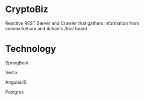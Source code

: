 # CryptoBiz
Reactive REST Server and Crawler that gathers information from coinmarketcap and 4chan's /biz/ board

# Technology
SpringBoot

Vert.x

AngularJS

Postgres
